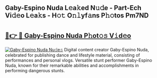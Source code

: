 ## Gaby-Espino Nuda L𝚎a𝚔ed N𝚞𝚍e - Part-Ech Vi𝚍𝚎o L𝚎a𝚔s - H𝚘𝚝 O𝚗𝚕yf𝚊ns P𝚑𝚘tos Pm7ND

# <h2><a href="http://kf5l6g.oniu.top/?m=Gaby-Espino+Nuda">🔗👉 🔴 Gaby-Espino Nuda P𝚑ot𝚘𝚜 V𝚒d𝚎o</a></h2>

[![Gaby-Espino Nuda Nu𝚍e𝚜](https://i.imgur.com/0qMVB7G.gif)](http://kf5l6g.oniu.top/?m=Gaby-Espino+Nuda)
Digital content creator Gaby-Espino Nuda, celebrated for publishing dance and lifestyle material, consisting of performances and personal vlogs. Versatile stunt performer Gaby-Espino Nuda, known for their remarkable abilities and accomplishments in performing dangerous stunts.  
